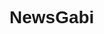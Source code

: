 # NewsGabi
 
<!DOCTYPE html>
<html lang="pt-BR">

<head>
    <meta charset="UTF-8">
    <meta name="viewport" content="width=device-width, initial-scale=1.0">
    <style>
        body,
        table,
        td,
        a {
            font-family: Arial, sans-serif;
            text-size-adjust: 100%;
        }

        .news-item {
            border-radius: 10px;
            background-color: #f4f4f4;
            padding: 15px;
            margin-bottom: 20px;
        }
    </style>
</head>

<body style="margin: 0; padding: 0; background-color: #f4f4f4;">
    <center style="width: 100%; background-color: #f4f4f4; padding: 10px 0;">
        <table align="center" border="0" cellpadding="0" cellspacing="0" width="600"
            style="border-collapse: collapse; max-width: 600px; width: 100%; background-color: #ffffff; border-radius: 10px;">
            <tr>
                <td
                    style="padding: 0; position: relative; background-color: #eaf0ff; border-top-left-radius: 10px; border-top-right-radius: 10px;">
                    <img src="https://raw.githubusercontent.com/gaebizinha/NewsGabi/main/headernews.png"
                        alt="UX News Header" style="width: 100%; border-radius: 10px 10px 0 0;">
                    <div
                        style="position: absolute; top: 50%; right: 20px; transform: translateY(-50%); font-size: 20px; font-weight: bold; color: #000;">
                        50ª edição</div>
                </td>
            </tr>
            <tr>
                <td style="padding: 20px;">
                    <table class="news-item" border="0" cellpadding="0" cellspacing="0" width="100%">
                        <tr>
                            <td style="padding-right: 20px;">
                                <h2 style="font-size: 16px; color: #0056b3; margin: 0;">Ações da Meta despencam após
                                    gastos "agressivos" em inteligência artificial</h2>
                                <p style="font-size: 14px; color: #666; margin: 5px 0 10px;">As ações da Meta
                                    despencaram nas negociações de pré-mercado na quinta-feira, quando os planos do
                                    proprietário do Facebook de "investir agressivamente" em inteligência artificial
                                    assustaram os investidores.</p>
                                <a href="#" style="font-size: 14px; color: #0056b3; text-decoration: none;">Leia a
                                    matéria completa</a>
                            </td>
                            <td style="width: 150px;">
                                <img src="https://raw.githubusercontent.com/gaebizinha/NewsGabi/main/news.png"
                                    alt="Notícia 1" style="width: 100%; border-radius: 10px;">
                            </td>
                        </tr>
                    </table>
                </td>
            </tr>
            <tr>
                <td style="padding: 20px;">
                    <table class="news-item" border="0" cellpadding="0" cellspacing="0" width="100%">
                        <tr>
                            <td style="padding-right: 20px;">
                                <h2 style="font-size: 16px; color: #0056b3; margin: 0;">Ações da Meta despencam após
                                    gastos "agressivos" em inteligência artificial</h2>
                                <p style="font-size: 14px; color: #666; margin: 5px 0 10px;">As ações da Meta
                                    despencaram nas negociações de pré-mercado na quinta-feira, quando os planos do
                                    proprietário do Facebook de "investir agressivamente" em inteligência artificial
                                    assustaram os investidores.</p>
                                <a href="#" style="font-size: 14px; color: #0056b3; text-decoration: none;">Leia a
                                    matéria completa</a>
                            </td>
                            <td style="width: 150px;">
                                <img src="https://raw.githubusercontent.com/gaebizinha/NewsGabi/main/news.png"
                                    alt="Notícia 2" style="width: 100%; border-radius: 10px;">
                            </td>
                        </tr>
                    </table>
                </td>
            </tr>
            <tr>
                <td style="padding: 20px;">
                    <img src="https://raw.githubusercontent.com/gaebizinha/NewsGabi/main/faixas.png" alt="Achievements"
                        style="width: 100%;">
                </td>
            </tr>
            <tr>
                <td style="padding: 20px;">
                    <table border="0" cellpadding="0" cellspacing="0" width="100%"
                        style="background-color: #eaf0ff; border-radius: 10px; padding: 20px;">
                        <tr>
                            <td style="padding: 0 0 10px 0;">
                                <span
                                    style="background-color: #e0e7f1; color: #1c3d72; padding: 5px 10px; border-radius: 15px; font-size: 12px;">Empresas</span>
                            </td>
                        </tr>
                        <tr>
                            <td style="padding: 0 0 10px 0;">
                                <table border="0" cellpadding="0" cellspacing="0" width="100%">
                                    <tr>
                                        <td>
                                            <h2 style="font-size: 18px; margin: 0; display: inline-block;">FGTS Digital
                                            </h2>
                                        </td>
                                        <td align="right" style="vertical-align: top;">
                                            <table border="0" cellpadding="0" cellspacing="0">
                                                <tr>
                                                    <td style="padding-right: 10px;">
                                                        <img src="https://raw.githubusercontent.com/gaebizinha/NewsGabi/main/icone1.png"
                                                            alt="Bruna Araujo"
                                                            style="width: 20px; height: 20px; border-radius: 50%;">
                                                    </td>
                                                    <td style="padding-right: 10px;">
                                                        <p style="font-size: 14px; margin: 0;">Bruna Araujo</p>
                                                    </td>
                                                    <td style="padding-right: 10px;">
                                                        <img src="https://raw.githubusercontent.com/gaebizinha/NewsGabi/main/icone1.png"
                                                            alt="Bruna Araujo"
                                                            style="width: 20px; height: 20px; border-radius: 50%;">
                                                    </td>
                                                    <td>
                                                        <p style="font-size: 14px; margin: 0;">Bruna Araujo</p>
                                                    </td>
                                                </tr>
                                            </table>
                                        </td>
                                    </tr>
                                </table>
                            </td>
                        </tr>
                        <tr>
                            <td style="padding: 10px 0;">
                                <table border="0" cellpadding="0" cellspacing="0" width="100%">
                                    <tr>
                                        <td>
                                            <img src="https://raw.githubusercontent.com/gaebizinha/NewsGabi/main/Achv.png"
                                                alt="FGTS Digital" style="width: 100%; border-radius: 10px;">
                                        </td>
                                    </tr>
                                </table>
                            </td>
                        </tr>
                        <tr>
                            <td style="padding: 10px 0;">
                                <p style="font-size: 14px; margin: 0;">No BTG Empresas foi prevista a nova dinâmica de
                                    pagamento para que as empresas mantenham em dia o recolhimento do encargo. O FGTS
                                    Digital é uma plataforma criada pelo Governo Federal para facilitar e agilizar o
                                    processo de pagamento do Fundo de Garantia por Tempo de Serviço.</p>
                            </td>
                        </tr>
                        <tr>
                            <td style="padding: 10px 0;">
                                <p style="font-size: 14px; margin: 0;">Desde março de 2024 ele é o sistema oficial para
                                    todas as transações relacionadas ao FGTS. A partir da tecnologia do eSocial, o valor
                                    é calculado e a cobrança é feita de forma mais eficiente.</p>
                            </td>
                        </tr>
                        <tr>
                            <td style="padding: 10px 0;">
                                <p style="font-size: 14px; margin: 0;">Para os empregadores, a plataforma deve trazer
                                    facilidade na hora de realizar os pagamentos via Pix, garantindo que o dinheiro
                                    chegue mais rapidamente às contas dos trabalhadores.</p>
                            </td>
                        </tr>
                    </table>
                </td>
            </tr>
            <tr>
                <td
                    style="padding: 20px; background-color: #eaf0ff; border-bottom-left-radius: 10px; border-bottom-right-radius: 10px;">
                    <img src="https://raw.githubusercontent.com/gaebizinha/NewsGabi/main/footernews.png" alt="Footer"
                        style="width: 100%; border-radius: 0 0 10px 10px;">
                </td>
            </tr>
        </table>
    </center>
</body>

</html>
